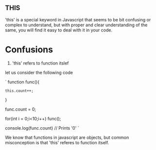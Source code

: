 ## THIS

'this' is a special keyword in Javascript that seems to be bit confusing or complex to understand, but with proper and clear understanding of the same, you will find it easy to deal with it in your code.

# Confusions

1. 'this' refers to function itslef

let us consider the following code

`
function func(){

	this.count++;

}

func.count = 0;

for(int i = 0;i<10;i++)
	func();

console.log(func.count) // Prints '0'
`

We know that functions in javascript are objects, but common misconception is that 'this' referes to function itself.